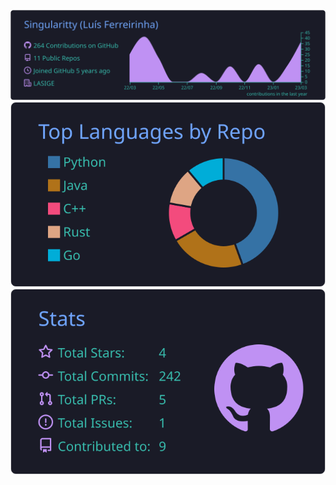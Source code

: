 
[![](https://raw.githubusercontent.com/Singularitty/Singularitty/master/profile-summary-card-output/tokyonight/0-profile-details.svg)](https://github.com/vn7n24fzkq/github-profile-summary-cards)
[![](https://raw.githubusercontent.com/Singularitty/Singularitty/master/profile-summary-card-output/tokyonight/1-repos-per-language.svg)](https://github.com/vn7n24fzkq/github-profile-summary-cards) 
[![](https://raw.githubusercontent.com/Singularitty/Singularitty/master/profile-summary-card-output/tokyonight/3-stats.svg)](https://github.com/vn7n24fzkq/github-profile-summary-cards)
